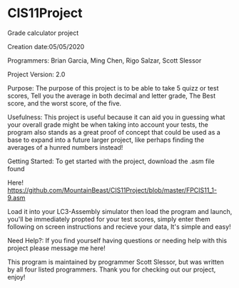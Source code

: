 # CIS11Project
Grade calculator project

Creation date:05/05/2020

Programmers: Brian Garcia, Ming Chen, Rigo Salzar, Scott Slessor

Project Version: 2.0


Purpose: The purpose of this project is to be able to take 5 quizz or test scores, Tell you the average in both decimal and letter grade, The Best score, and the worst score, of the five. 

Usefulness: This project is useful because it can aid you in guessing what your overall grade might be when taking into account your tests, the program also stands as a great proof of concept that could be used as a base to expand into a future larger project, like perhaps finding the averages of a hunred numbers instead! 

Getting Started: To get started with the project, download the .asm file found 

Here! https://github.com/MountainBeast/CIS11Project/blob/master/FPCIS11_1-9.asm
 
Load it into your LC3-Assembly simulator then load the program and launch, you'll be immediately propted for your test scores, simply enter them following on screen instructions and recieve your data, It's simple and easy!

Need Help?: If you find yourself having questions or needing help with this project please message me here! 


This program is maintained by programmer Scott Slessor, but was written by all four listed programmers. Thank you for checking out our project, enjoy!
